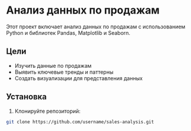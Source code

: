 # Анализ данных по продажам

Этот проект включает анализ данных по продажам с использованием Python и библиотек Pandas, Matplotlib и Seaborn.

## Цели
- Изучить данные по продажам
- Выявить ключевые тренды и паттерны
- Создать визуализации для представления данных

## Установка
1. Клонируйте репозиторий:
```bash
git clone https://github.com/username/sales-analysis.git
